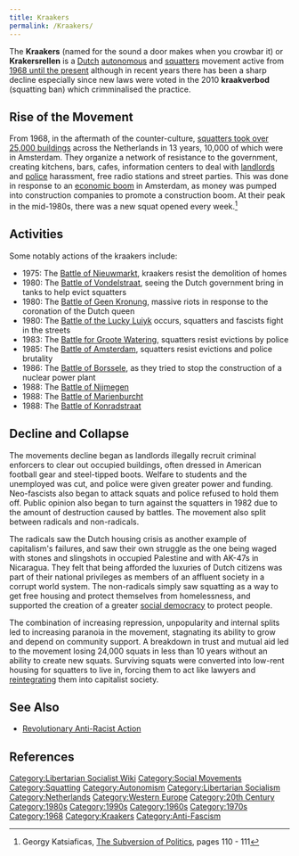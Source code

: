 ```yaml
---
title: Kraakers
permalink: /Kraakers/
---
```


The **Kraakers** (named for the sound a door makes when you crowbar it)
or **Krakersrellen** is a [Dutch](Netherlands "wikilink")
[autonomous](Autonomism "wikilink") and
[squatters](Squatting "wikilink") movement active from [1968 until the
present](Timeline_of_Libertarian_Socialism_in_Western_Europe "wikilink")
although in recent years there has been a sharp decline especially since
new laws were voted in the 2010 **kraakverbod** (squatting ban) which
crimminalised the practice.

## Rise of the Movement

From 1968, in the aftermath of the counter-culture, [squatters took over
25,000 buildings](List_of_Squats "wikilink") across the Netherlands in
13 years, 10,000 of which were in Amsterdam. They organize a network of
resistance to the government, creating kitchens, bars, cafes,
information centers to deal with [landlords](Landlord "wikilink") and
[police](police "wikilink") harassment, free radio stations and street
parties. This was done in response to an [economic
boom](Business_Cycle "wikilink") in Amsterdam, as money was pumped into
construction companies to promote a construction boom. At their peak in
the mid-1980s, there was a new squat opened every week.[^1]

## Activities

Some notably actions of the kraakers include:

- 1975: The [Battle of Nieuwmarkt](Battle_of_Nieuwmarkt "wikilink"),
  kraakers resist the demolition of homes
- 1980: The [Battle of Vondelstraat](Battle_of_Vondelstraat "wikilink"),
  seeing the Dutch government bring in tanks to help evict squatters
- 1980: The [Battle of Geen Kronung](Battle_of_Geen_Kronung "wikilink"),
  massive riots in response to the coronation of the Dutch queen
- 1980: The [Battle of the Lucky
  Luiyk](Battle_of_the_Lucky_Luiyk "wikilink") occurs, squatters and
  fascists fight in the streets
- 1983: The [Battle for Groote
  Watering](Battle_for_Groote_Watering "wikilink"), squatters resist
  evictions by police
- 1985: The [Battle of
  Amsterdam](Battle_of_Amsterdam_(1985) "wikilink"), squatters resist
  evictions and police brutality
- 1986: The [Battle of Borssele](Battle_of_Borssele "wikilink"), as they
  tried to stop the construction of a nuclear power plant
- 1988: The [Battle of Nijmegen](Battle_of_Nijmegen "wikilink")
- 1988: The [Battle of Marienburcht](Battle_of_Marienburcht "wikilink")
- 1988: The [Battle of Konradstraat](Battle_of_Konradstraat "wikilink")

## Decline and Collapse

The movements decline began as landlords illegally recruit criminal
enforcers to clear out occupied buildings, often dressed in American
football gear and steel-tipped boots. Welfare to students and the
unemployed was cut, and police were given greater power and funding.
Neo-fascists also began to attack squats and police refused to hold them
off. Public opinion also began to turn against the squatters in 1982 due
to the amount of destruction caused by battles. The movement also split
between radicals and non-radicals.

The radicals saw the Dutch housing crisis as another example of
capitalism's failures, and saw their own struggle as the one being waged
with stones and slingshots in occupied Palestine and with AK-47s in
Nicaragua. They felt that being afforded the luxuries of Dutch citizens
was part of their national privileges as members of an affluent society
in a corrupt world system. The non-radicals simply saw squatting as a
way to get free housing and protect themselves from homelessness, and
supported the creation of a greater [social
democracy](Social_Democracy "wikilink") to protect people.

The combination of increasing repression, unpopularity and internal
splits led to increasing paranoia in the movement, stagnating its
ability to grow and depend on community support. A breakdown in trust
and mutual aid led to the movement losing 24,000 squats in less than 10
years without an ability to create new squats. Surviving squats were
converted into low-rent housing for squatters to live in, forcing them
to act like lawyers and [reintegrating](Co-optation "wikilink") them
into capitalist society.

## See Also

- [Revolutionary Anti-Racist
  Action](Revolutionary_Anti-Racist_Action "wikilink")

## References

<references />

[Category:Libertarian Socialist
Wiki](Category:Libertarian_Socialist_Wiki "wikilink") [Category:Social
Movements](Category:Social_Movements "wikilink")
[Category:Squatting](Category:Squatting "wikilink")
[Category:Autonomism](Category:Autonomism "wikilink")
[Category:Libertarian
Socialism](Category:Libertarian_Socialism "wikilink")
[Category:Netherlands](Category:Netherlands "wikilink")
[Category:Western Europe](Category:Western_Europe "wikilink")
[Category:20th Century](Category:20th_Century "wikilink")
[Category:1980s](Category:1980s "wikilink")
[Category:1990s](Category:1990s "wikilink")
[Category:1960s](Category:1960s "wikilink")
[Category:1970s](Category:1970s "wikilink")
[Category:1968](Category:1968 "wikilink")
[Category:Kraakers](Category:Kraakers "wikilink")
[Category:Anti-Fascism](Category:Anti-Fascism "wikilink")

[^1]: Georgy Katsiaficas, [The Subversion of
    Politics](The_Subversion_of_Politics "wikilink"), pages 110 - 111